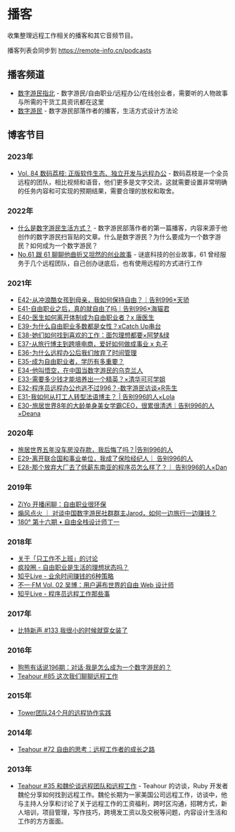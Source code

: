# 播客

收集整理远程工作相关的播客和其它音频节目。

播客列表会同步到 https://remote-info.cn/podcasts

<a name="channels"></a>
## 播客频道

- [数字游民指北](https://www.xiaoyuzhoufm.com/podcast/5ebfe0c4418a84a0468b5f1d) - 数字游民/自由职业/远程办公/在线创业者，需要听的人物故事与所需的干货工具资讯都在这里
- [数字游民](https://www.xiaoyuzhoufm.com/podcast/626da563bf39836fd02b79ed) - 数字游民部落作者的播客，生活方式设计方法论

<a name="posts"></a>
## 博客节目

<a name="2023"></a>
### 2023年

- [Vol. 84 数码荔枝: 正版软件生态、独立开发与远程办公](https://justinyan.me/post/5573) - 数码荔枝是一个全员远程的团队，相比视频和语音，他们更多是文字交流，这就需要设置非常明确的任务内容和可实现的预期结果，需要合理的放权和取舍。

<a name="2022"></a>
### 2022年

- [什么是数字游民生活方式？](https://www.xiaoyuzhoufm.com/podcast/626da563bf39836fd02b79ed) - 数字游民部落作者的第一篇播客，内容来源于他创作的数字游民扫盲贴的文章。什么是数字游民？为什么要成为一个数字游民？如何成为一个数字游民？
- [No.61 跟 61 聊聊他曲折又坦然的创业故事](https://pca.st/46mtj6np) - 谜底科技的创业故事，61 曾经服务于几个远程团队，自己创办谜底后，也有使用远程的方式进行工作

<a name="2021"></a>
### 2021年

- [E42-从冲浪酷女孩到母亲，我如何保持自由？｜告别996×天骄](https://www.xiaoyuzhoufm.com/episode/619363ec41072f7716ea3e1d?s=eyJ1IjoiNWVhZmQwZTE5YzczNWY5Y2Y0ZjMyYmMyIiwiZCI6MX0%3D)
- [E41-自由职业之后，真的就自由了吗｜告别996×海猫君](https://www.xiaoyuzhoufm.com/episode/615fc4ecae1d32c4f86c2661)
- [E40-医生如何离开体制成为自由职业者？x 唐医生](https://mp.weixin.qq.com/s/SZYjOt9C_EsRll5iTJMDIg)
- [E39-为什么自由职业多数都是女性？xCatch Up串台](https://www.xiaoyuzhoufm.com/episode/60e32c4cc0919d0648c06387)
- [E38-她们如何找到喜欢的工作：面包理想都要×阿梦&绿](https://www.xiaoyuzhoufm.com/episode/60d9ee9503c9bf1da959d954?s=eyJ1IjoiNWVhZmQwZTE5YzczNWY5Y2Y0ZjMyYmMyIn0%3D%0A)
- [E37-从旅行博主到跨境电商，爱好如何做成事业 x 丸子](https://www.xiaoyuzhoufm.com/episode/60aafc47eb3e72d92188a0ff)
- [E36-为什么远程办公后我们放弃了时间管理](https://www.lizhi.fm/dhp_static/static/h5_dhp_app/share.html#/voice?voiceId=5175162352326141446&podcastId=5148252485972034687)
- [E35-成为自由职业者，学历有多重要？](https://www.xiaoyuzhoufm.com/episode/6092526cc2260f657089d13e)
- [E34-他叫悟空，在中国当数字游民的乌克兰人](https://www.xiaoyuzhoufm.com/episode/606451cbdc1a364ddfc085b4)
- [E33-需要多少钱才能培养出一个精英？×清华可可学姐](https://www.xiaoyuzhoufm.com/episode/605af949b5390bfc1f673817)
- [E32-程序员远程办公也逃不过996？-数字游民访谈×R先生](https://www.xiaoyuzhoufm.com/episode/6040bea88e2ff7878d57bf97)
- [E31-我如何从打工人转型法语博主？ | 告别996的人×Lola](https://www.xiaoyuzhoufm.com/episode/60115681875ca52f827ef28b)
- [E30-旅居世界8年的大龄单身美女学霸CEO，很累很清透｜告别996的人×Deana](https://www.xiaoyuzhoufm.com/episode/5ff548d6dee9c1e16dfbfac2)

<a name="2020"></a>
### 2020年

- [旅居世界五年没车房没存款，我后悔了吗？|告别996的人](https://mp.weixin.qq.com/s/kud9mc1Kmp_lmSz8-CwM-g)
- [E29-离开联合国和事业单位，我成了保险经纪人｜ 告别996的人](https://www.xiaoyuzhoufm.com/episode/5fca0f47dee9c1e16d9b6368)
- [E28-那个放弃大厂去了低薪东南亚的程序员怎么样了？｜ 告别996的人×Dan](https://www.xiaoyuzhoufm.com/episode/5fa692a383c34e85dd2589c0)

<a name="2019"></a>
### 2019年

- [ZiYo 开播闲聊：自由职业很环保](https://mp.weixin.qq.com/s/fLBOLozSUJCyLCl_zINJ_Q)
- [煽风点火 ｜ 对谈中国数字游民社群群主Jarod，如何一边旅行一边赚钱？](https://www.everand.com/listen/podcast/759084926)
- [180° 第十六期 • 自由全栈设计师丁一](https://anyway.fm/dingyi/)

<a name="2018"></a>
### 2018年

- [关于「只工作不上班」的讨论](https://castro.fm/episode/oQ2umi)
- [疯投圈 - 自由职业是生活的理想状态吗？](https://crazy.capital/21)
- [知乎Live - 业余时间赚钱的6种策略](https://www.zhihu.com/lives/870704471959822336)
- [不一·FM Vol. 02 吴博：用户遍布世界的自由 Web 设计师](https://www.lizhi.fm/49020635/2650025155245500422)
- [知乎Live - 程序员远程工作那些事](https://www.zhihu.com/lives/1002975865147355136)

<a name="2017"></a>
### 2017年

- [比特新声 #133 我很小的时候就穿女装了](https://banlan.show/bitvoice/133)

<a name="2016"></a>
### 2016年

- [狗熊有话说196期：对话·我是怎么成为一个数字游民的？](http://www.ximalaya.com/keji/264303/17053082)
- [Teahour #85 这次我们聊聊远程工作](https://teahour.fm/85)

<a name="2015"></a>
### 2015年

- [Tower团队24个月的远程协作实践](https://www.youtube.com/watch?v=ttx5Apnjsr4)

<a name="2014"></a>
### 2014年

- [Teahour #72 自由的思考：远程工作者的成长之路](https://teahour.fm/72)

<a name="2013"></a>
### 2013年

- [Teahour #35 和魏伦谈远程团队和远程工作](https://teahour.fm/35) - Teahour 的访谈，Ruby 开发者魏伦分享如何找到远程工作。魏伦长期为一家美国公司远程工作，访谈中，他与主持人分享和讨论了关于远程工作的工资福利，跨时区沟通，招聘方式，新人培训，项目管理，写作技巧，跨境发工资以及交税等问题，内容设计生活和工作的方方面面。

